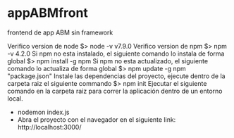 # appABMfront
frontend de app ABM sin framework

Verifico version de node
$> node -v
v7.9.0
Verifico version de npm
$> npm -v
4.2.0
Si npm no esta instalado, el siguiente comando lo instala de forma global
$> npm install -g npm
Si npm no esta actualizado, el siguiente comando lo actualiza de forma global
$> npm update -g npm
"package.json" Instale las dependencias del proyecto, ejecute dentro de la carpeta raiz el siguiente commando 
$> npm init 
Ejecutar el siguiente comando en la carpeta raiz para  correr la aplicación dentro de un entorno local.
- nodemon index.js
- Abra el proyecto con el navegador en el siguiente link: http://localhost:3000/
